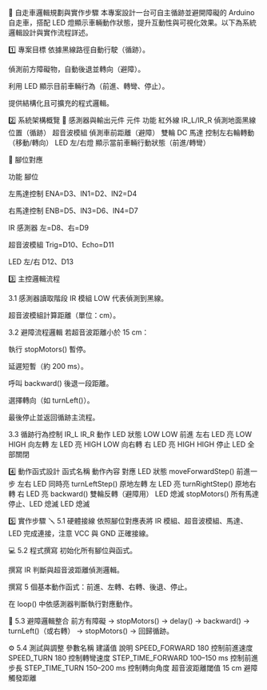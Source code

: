 🤖 自走車邏輯規劃與實作步驟
本專案設計一台可自主循跡並避開障礙的 Arduino 自走車，搭配 LED 燈顯示車輛動作狀態，提升互動性與可視化效果。以下為系統邏輯設計與實作流程詳述。

1️⃣ 專案目標
依據黑線路徑自動行駛（循跡）。

偵測前方障礙物，自動後退並轉向（避障）。

利用 LED 顯示目前車輛行為（前進、轉彎、停止）。

提供結構化且可擴充的程式邏輯。

2️⃣ 系統架構概覽
🚦 感測器與輸出元件
元件	功能
紅外線 IR_L/IR_R	偵測地面黑線位置（循跡）
超音波模組	偵測車前距離（避障）
雙輪 DC 馬達	控制左右輪轉動（移動/轉向）
LED 左/右燈	顯示當前車輛行動狀態（前進/轉彎）

🧩 腳位對應

功能	腳位

左馬達控制	ENA=D3、IN1=D2、IN2=D4

右馬達控制	ENB=D5、IN3=D6、IN4=D7

IR 感測器	左=D8、右=D9

超音波模組	Trig=D10、Echo=D11

LED 左/右	D12、D13

3️⃣ 主控邏輯流程

3.1 感測器讀取階段
IR 模組 LOW 代表偵測到黑線。

超音波模組計算距離（單位：cm）。

3.2 避障流程邏輯
若超音波距離小於 15 cm：

執行 stopMotors() 暫停。

延遲短暫（約 200 ms）。

呼叫 backward() 後退一段距離。

選擇轉向（如 turnLeft()）。

最後停止並返回循跡主流程。

3.3 循跡行為控制
IR_L	IR_R	動作	LED 狀態
LOW	LOW	前進	左右 LED 亮
LOW	HIGH	向左轉	左 LED 亮
HIGH	LOW	向右轉	右 LED 亮
HIGH	HIGH	停止	LED 全部關閉

4️⃣ 動作函式設計
函式名稱	動作內容	對應 LED 狀態
moveForwardStep()	前進一步	左右 LED 同時亮
turnLeftStep()	原地左轉	左 LED 亮
turnRightStep()	原地右轉	右 LED 亮
backward()	雙輪反轉（避障用）	LED 熄滅
stopMotors()	所有馬達停止、LED 熄滅	LED 熄滅

5️⃣ 實作步驟
🪛 5.1 硬體接線
依照腳位對應表將 IR 模組、超音波模組、馬達、LED 完成連接，注意 VCC 與 GND 正確接線。

💻 5.2 程式撰寫
初始化所有腳位與函式。

撰寫 IR 判斷與超音波距離偵測邏輯。

撰寫 5 個基本動作函式：前進、左轉、右轉、後退、停止。

在 loop() 中依感測器判斷執行對應動作。

🔁 5.3 避障邏輯整合
前方有障礙 → stopMotors() → delay() → backward() → turnLeft()（或右轉） → stopMotors() → 回歸循跡。

⚙️ 5.4 測試與調整
參數名稱	建議值	說明
SPEED_FORWARD	180	控制前進速度
SPEED_TURN	180	控制轉彎速度
STEP_TIME_FORWARD	100–150 ms	控制前進步長
STEP_TIME_TURN	150–200 ms	控制轉向角度
超音波距離閾值	15 cm	避障觸發距離

